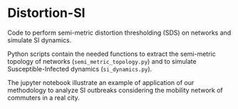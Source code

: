 # Distortion-SI
Code to perform semi-metric distortion thresholding (SDS) on networks and simulate SI dynamics.

Python scripts contain the needed functions to extract the semi-metric topology of networks (`semi_metric_topology.py`) and to simulate Susceptible-Infected dynamics (`si_dynamics.py`).

The jupyter notebook illustrate an example of application of our methodology to analyze SI outbreaks considering the mobility network of commuters in a real city. 
